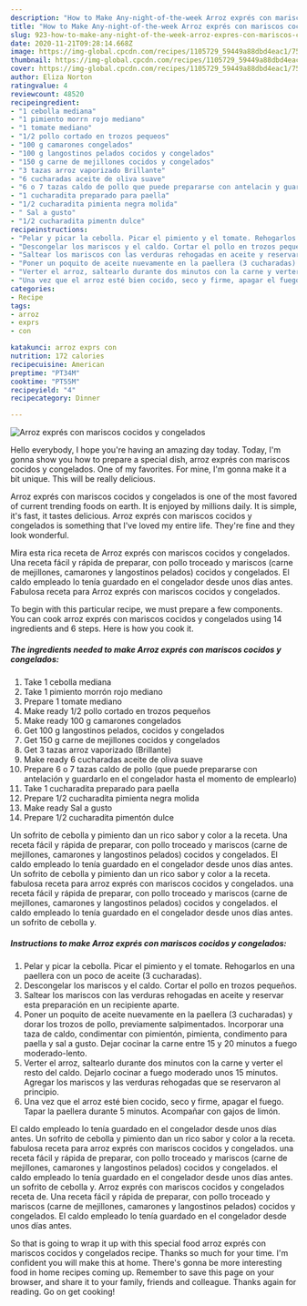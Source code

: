 ```yaml
---
description: "How to Make Any-night-of-the-week Arroz exprés con mariscos cocidos y congelados"
title: "How to Make Any-night-of-the-week Arroz exprés con mariscos cocidos y congelados"
slug: 923-how-to-make-any-night-of-the-week-arroz-expres-con-mariscos-cocidos-y-congelados
date: 2020-11-21T09:28:14.668Z
image: https://img-global.cpcdn.com/recipes/1105729_59449a88dbd4eac1/751x532cq70/arroz-expres-con-mariscos-cocidos-y-congelados-foto-principal.jpg
thumbnail: https://img-global.cpcdn.com/recipes/1105729_59449a88dbd4eac1/751x532cq70/arroz-expres-con-mariscos-cocidos-y-congelados-foto-principal.jpg
cover: https://img-global.cpcdn.com/recipes/1105729_59449a88dbd4eac1/751x532cq70/arroz-expres-con-mariscos-cocidos-y-congelados-foto-principal.jpg
author: Eliza Norton
ratingvalue: 4
reviewcount: 48520
recipeingredient:
- "1 cebolla mediana"
- "1 pimiento morrn rojo mediano"
- "1 tomate mediano"
- "1/2 pollo cortado en trozos pequeos"
- "100 g camarones congelados"
- "100 g langostinos pelados cocidos y congelados"
- "150 g carne de mejillones cocidos y congelados"
- "3 tazas arroz vaporizado Brillante"
- "6 cucharadas aceite de oliva suave"
- "6 o 7 tazas caldo de pollo que puede prepararse con antelacin y guardarlo en el congelador hasta el momento de emplearlo"
- "1 cucharadita preparado para paella"
- "1/2 cucharadita pimienta negra molida"
- " Sal a gusto"
- "1/2 cucharadita pimentn dulce"
recipeinstructions:
- "Pelar y picar la cebolla. Picar el pimiento y el tomate. Rehogarlos en una paellera con un poco de aceite (3 cucharadas)."
- "Descongelar los mariscos y el caldo. Cortar el pollo en trozos pequeños."
- "Saltear los mariscos con las verduras rehogadas en aceite y reservar esta preparación en un recipiente aparte."
- "Poner un poquito de aceite nuevamente en la paellera (3 cucharadas) y dorar los trozos de pollo, previamente salpimentados. Incorporar una taza de caldo, condimentar con pimientón, pimienta, condimento para paella y sal a gusto. Dejar cocinar la carne entre 15 y 20 minutos a fuego moderado-lento."
- "Verter el arroz, saltearlo durante dos minutos con la carne y verter el resto del caldo. Dejarlo cocinar a fuego moderado unos 15 minutos. Agregar los mariscos y las verduras rehogadas que se reservaron al principio."
- "Una vez que el arroz esté bien cocido, seco y firme, apagar el fuego. Tapar la paellera durante 5 minutos. Acompañar con gajos de limón."
categories:
- Recipe
tags:
- arroz
- exprs
- con

katakunci: arroz exprs con 
nutrition: 172 calories
recipecuisine: American
preptime: "PT34M"
cooktime: "PT55M"
recipeyield: "4"
recipecategory: Dinner

---
```



![Arroz exprés con mariscos cocidos y congelados](https://img-global.cpcdn.com/recipes/1105729_59449a88dbd4eac1/751x532cq70/arroz-expres-con-mariscos-cocidos-y-congelados-foto-principal.jpg)

Hello everybody, I hope you're having an amazing day today. Today, I'm gonna show you how to prepare a special dish, arroz exprés con mariscos cocidos y congelados. One of my favorites. For mine, I'm gonna make it a bit unique. This will be really delicious.

Arroz exprés con mariscos cocidos y congelados is one of the most favored of current trending foods on earth. It is enjoyed by millions daily. It is simple, it's fast, it tastes delicious. Arroz exprés con mariscos cocidos y congelados is something that I've loved my entire life. They're fine and they look wonderful.

Mira esta rica receta de Arroz exprés con mariscos cocidos y congelados. Una receta fácil y rápida de preparar, con pollo troceado y mariscos (carne de mejillones, camarones y langostinos pelados) cocidos y congelados. El caldo empleado lo tenía guardado en el congelador desde unos días antes. Fabulosa receta para Arroz exprés con mariscos cocidos y congelados.


To begin with this particular recipe, we must prepare a few components. You can cook arroz exprés con mariscos cocidos y congelados using 14 ingredients and 6 steps. Here is how you cook it.

<!--inarticleads1-->

##### The ingredients needed to make Arroz exprés con mariscos cocidos y congelados:

1. Take 1 cebolla mediana
1. Take 1 pimiento morrón rojo mediano
1. Prepare 1 tomate mediano
1. Make ready 1/2 pollo cortado en trozos pequeños
1. Make ready 100 g camarones congelados
1. Get 100 g langostinos pelados, cocidos y congelados
1. Get 150 g carne de mejillones cocidos y congelados
1. Get 3 tazas arroz vaporizado (Brillante)
1. Make ready 6 cucharadas aceite de oliva suave
1. Prepare 6 o 7 tazas caldo de pollo (que puede prepararse con antelación y guardarlo en el congelador hasta el momento de emplearlo)
1. Take 1 cucharadita preparado para paella
1. Prepare 1/2 cucharadita pimienta negra molida
1. Make ready  Sal a gusto
1. Prepare 1/2 cucharadita pimentón dulce


Un sofrito de cebolla y pimiento dan un rico sabor y color a la receta. Una receta fácil y rápida de preparar, con pollo troceado y mariscos (carne de mejillones, camarones y langostinos pelados) cocidos y congelados. El caldo empleado lo tenía guardado en el congelador desde unos días antes. Un sofrito de cebolla y pimiento dan un rico sabor y color a la receta. fabulosa receta para arroz exprés con mariscos cocidos y congelados. una receta fácil y rápida de preparar, con pollo troceado y mariscos (carne de mejillones, camarones y langostinos pelados) cocidos y congelados. el caldo empleado lo tenía guardado en el congelador desde unos días antes. un sofrito de cebolla y. 

<!--inarticleads2-->

##### Instructions to make Arroz exprés con mariscos cocidos y congelados:

1. Pelar y picar la cebolla. Picar el pimiento y el tomate. Rehogarlos en una paellera con un poco de aceite (3 cucharadas).
1. Descongelar los mariscos y el caldo. Cortar el pollo en trozos pequeños.
1. Saltear los mariscos con las verduras rehogadas en aceite y reservar esta preparación en un recipiente aparte.
1. Poner un poquito de aceite nuevamente en la paellera (3 cucharadas) y dorar los trozos de pollo, previamente salpimentados. Incorporar una taza de caldo, condimentar con pimientón, pimienta, condimento para paella y sal a gusto. Dejar cocinar la carne entre 15 y 20 minutos a fuego moderado-lento.
1. Verter el arroz, saltearlo durante dos minutos con la carne y verter el resto del caldo. Dejarlo cocinar a fuego moderado unos 15 minutos. Agregar los mariscos y las verduras rehogadas que se reservaron al principio.
1. Una vez que el arroz esté bien cocido, seco y firme, apagar el fuego. Tapar la paellera durante 5 minutos. Acompañar con gajos de limón.


El caldo empleado lo tenía guardado en el congelador desde unos días antes. Un sofrito de cebolla y pimiento dan un rico sabor y color a la receta. fabulosa receta para arroz exprés con mariscos cocidos y congelados. una receta fácil y rápida de preparar, con pollo troceado y mariscos (carne de mejillones, camarones y langostinos pelados) cocidos y congelados. el caldo empleado lo tenía guardado en el congelador desde unos días antes. un sofrito de cebolla y. Arroz exprés con mariscos cocidos y congelados receta de. Una receta fácil y rápida de preparar, con pollo troceado y mariscos (carne de mejillones, camarones y langostinos pelados) cocidos y congelados. El caldo empleado lo tenía guardado en el congelador desde unos días antes. 

So that is going to wrap it up with this special food arroz exprés con mariscos cocidos y congelados recipe. Thanks so much for your time. I'm confident you will make this at home. There's gonna be more interesting food in home recipes coming up. Remember to save this page on your browser, and share it to your family, friends and colleague. Thanks again for reading. Go on get cooking!
